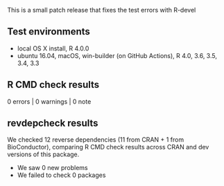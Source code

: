 This is a small patch release that fixes the test errors with R-devel

## Test environments
* local OS X install, R 4.0.0
* ubuntu 16.04, macOS, win-builder (on GitHub Actions), R 4.0, 3.6, 3.5, 3.4, 3.3

## R CMD check results

0 errors | 0 warnings | 0 note

## revdepcheck results

We checked 12 reverse dependencies (11 from CRAN + 1 from BioConductor), comparing R CMD check results across CRAN and dev versions of this package.

 * We saw 0 new problems
 * We failed to check 0 packages
